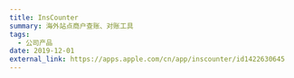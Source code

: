 ```yaml
---
title: InsCounter
summary: 海外站点商户查账、对账工具
tags:
  - 公司产品
date: 2019-12-01
external_link: https://apps.apple.com/cn/app/inscounter/id1422630645
---
```


